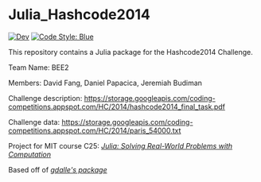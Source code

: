 # Julia_Hashcode2014


[![Dev](https://img.shields.io/badge/docs-dev-blue.svg)](https://davidfang00.github.io/Julia_Hashcode2014.jl/dev/)
[![Code Style: Blue](https://img.shields.io/badge/code%20style-blue-4495d1.svg)](https://github.com/invenia/BlueStyle)

This repository contains a Julia package for the Hashcode2014 Challenge. 

Team Name: BEE2

Members: David Fang, Daniel Papacica, Jeremiah Budiman

Challenge description: <https://storage.googleapis.com/coding-competitions.appspot.com/HC/2014/hashcode2014_final_task.pdf>

Challenge data: <https://storage.googleapis.com/coding-competitions.appspot.com/HC/2014/paris_54000.txt>


Project for MIT course C25: [_Julia: Solving Real-World Problems with Computation_](https://github.com/mitmath/JuliaComputation)

Based off of [_gdalle's package_](https://github.com/gdalle/HashCode2014.jl)